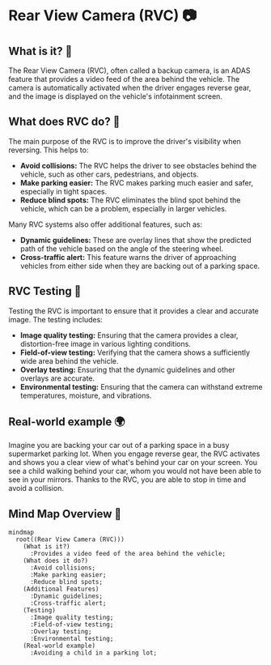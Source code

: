 # Rear View Camera (RVC) 📷

## What is it? 🤔

The Rear View Camera (RVC), often called a backup camera, is an ADAS feature that provides a video feed of the area behind the vehicle. The camera is automatically activated when the driver engages reverse gear, and the image is displayed on the vehicle's infotainment screen.

## What does RVC do? 🧐

The main purpose of the RVC is to improve the driver's visibility when reversing. This helps to:

*   **Avoid collisions:** The RVC helps the driver to see obstacles behind the vehicle, such as other cars, pedestrians, and objects.
*   **Make parking easier:** The RVC makes parking much easier and safer, especially in tight spaces.
*   **Reduce blind spots:** The RVC eliminates the blind spot behind the vehicle, which can be a problem, especially in larger vehicles.

Many RVC systems also offer additional features, such as:

*   **Dynamic guidelines:** These are overlay lines that show the predicted path of the vehicle based on the angle of the steering wheel.
*   **Cross-traffic alert:** This feature warns the driver of approaching vehicles from either side when they are backing out of a parking space.

## RVC Testing 🧪

Testing the RVC is important to ensure that it provides a clear and accurate image. The testing includes:

*   **Image quality testing:** Ensuring that the camera provides a clear, distortion-free image in various lighting conditions.
*   **Field-of-view testing:** Verifying that the camera shows a sufficiently wide area behind the vehicle.
*   **Overlay testing:** Ensuring that the dynamic guidelines and other overlays are accurate.
*   **Environmental testing:** Ensuring that the camera can withstand extreme temperatures, moisture, and vibrations.

## Real-world example 🌍

Imagine you are backing your car out of a parking space in a busy supermarket parking lot. When you engage reverse gear, the RVC activates and shows you a clear view of what's behind your car on your screen. You see a child walking behind your car, whom you would not have been able to see in your mirrors. Thanks to the RVC, you are able to stop in time and avoid a collision.

## Mind Map Overview 🧠

```mermaid
mindmap
  root((Rear View Camera (RVC)))
    (What is it?)
      :Provides a video feed of the area behind the vehicle;
    (What does it do?)
      :Avoid collisions;
      :Make parking easier;
      :Reduce blind spots;
    (Additional Features)
      :Dynamic guidelines;
      :Cross-traffic alert;
    (Testing)
      :Image quality testing;
      :Field-of-view testing;
      :Overlay testing;
      :Environmental testing;
    (Real-world example)
      :Avoiding a child in a parking lot;
```
